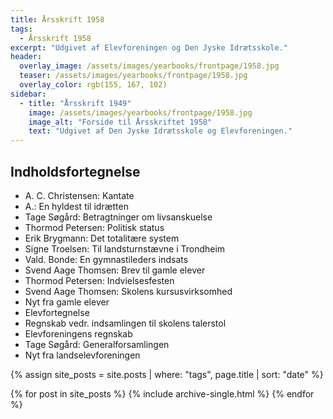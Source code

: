 ```yaml
---
title: Årsskrift 1958
tags:
  - Årsskrift 1958
excerpt: "Udgivet af Elevforeningen og Den Jyske Idrætsskole."
header:
  overlay_image: /assets/images/yearbooks/frontpage/1958.jpg
  teaser: /assets/images/yearbooks/frontpage/1958.jpg
  overlay_color: rgb(155, 167, 102)
sidebar:
  - title: "Årsskrift 1949"
    image: /assets/images/yearbooks/frontpage/1958.jpg
    image_alt: "Forside til Årsskriftet 1958"
    text: "Udgivet af Den Jyske Idrætsskole og Elevforeningen."
---
```


## Indholdsfortegnelse

- A. C. Christensen: Kantate
- A.: En hyldest til idrætten
- Tage Søgård: Betragtninger om livsanskuelse
- Thormod Petersen: Politisk status
- Erik Brygmann: Det totalitære system
- Signe Troelsen: Til landsturnstævne i Trondheim
- Vald. Bonde: En gymnastileders indsats
- Svend Aage Thomsen: Brev til gamle elever
- Thormod Petersen: Indvielsesfesten
- Svend Aage Thomsen: Skolens kursusvirksomhed
- Nyt fra gamle elever 
- Elevfortegnelse
- Regnskab vedr. indsamlingen til skolens talerstol
- Elevforeningens regnskab
- Tage Søgård: Generalforsamlingen
- Nyt fra landselevforeningen

{% assign site_posts = site.posts | where: "tags", page.title | sort: "date" %}

<div class="grid__wrapper">
  {% for post in site_posts %}
    {% include archive-single.html %}
  {% endfor %}
</div>
